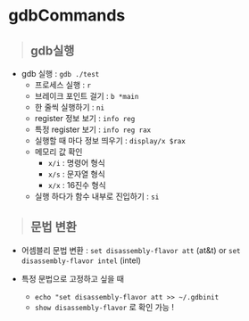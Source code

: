 # gdbCommands

> ## gdb실행

* gdb 실행 : `gdb ./test`
    * 프로세스 실행 : `r`
    * 브레이크 포인트 걸기 : `b *main`
    * 한 줄씩 실행하기 : `ni`
    * register 정보 보기 : `info reg`
    * 특정 register 보기 : `info reg rax`
    * 실행할 때 마다 정보 띄우기 : `display/x $rax`
    * 메모리 값 확인 
        * `x/i` : 명령어 형식 
        * `x/s` : 문자열 형식
        * `x/x` : 16진수 형식
    * 실행 하다가 함수 내부로 진입하기 : `si`


> ## 문법 변환 

* 어셈블리 문법 변환 : `set disassembly-flavor att` (at&t) or `set disassembly-flavor intel` (intel)

* 특정 문법으로 고정하고 싶을 때 
    * `echo "set disassembly-flavor att >> ~/.gdbinit`
    * `show disassembly-flavor` 로 확인 가능 ! 
